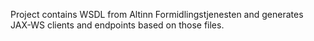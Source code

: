 Project contains WSDL from Altinn Formidlingstjenesten and generates JAX-WS clients and endpoints based on those files.